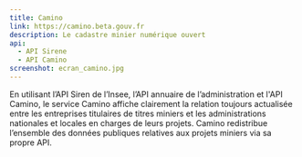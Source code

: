```yaml
---
title: Camino
link: https://camino.beta.gouv.fr
description: Le cadastre minier numérique ouvert
api:
  - API Sirene
  - API Camino
screenshot: ecran_camino.jpg
---
```


En utilisant l’API Siren de l’Insee, l’API annuaire de l’administration et l'API Camino, le service Camino affiche clairement la relation toujours actualisée entre les entreprises titulaires de titres miniers et les administrations nationales et locales en charges de leurs projets. Camino redistribue l’ensemble des données publiques relatives aux projets miniers via sa propre API.

